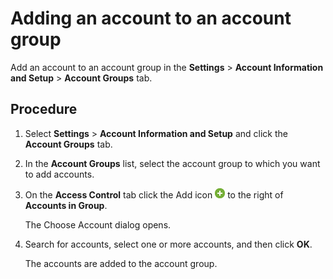 # Adding an account to an account group

<head>
  <meta name="guidename" content="Platform"/>
  <meta name="context" content="GUID-ce258c12-e0b2-4bcd-b2e4-b5fe33c65179"/>
</head>

Add an account to an account group in the **Settings** \> **Account Information and Setup** \> **Account Groups** tab.

## Procedure

1. Select **Settings** \> **Account Information and Setup** and click the **Account Groups** tab.

2. In the **Account Groups** list, select the account group to which you want to add accounts.

3. On the **Access Control** tab click the Add icon ![Plus or Add icon](Images/main-ic-plus-sign-white-in-green-circle-16_4dc8c5f3-e893-4aef-ade2-0b7afe9476c1.jpg) to the right of **Accounts in Group**.

    The Choose Account dialog opens.

4. Search for accounts, select one or more accounts, and then click **OK**.

    The accounts are added to the account group.
